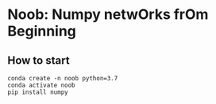 # Noob: Numpy netwOrks frOm Beginning

## How to start
```
conda create -n noob python=3.7
conda activate noob
pip install numpy
```
